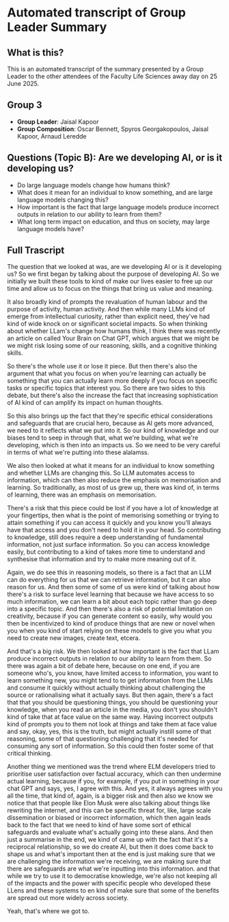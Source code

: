 # Automated transcript of Group Leader Summary

## What is this?
This is an automated transcript of the summary presented by a Group Leader to the other attendees of the Faculty Life Sciences away day on 25 June 2025.

## Group 3
* **Group Leader**: Jaisal Kapoor
* **Group Composition**: Oscar Bennett, Spyros Georgakopoulos, Jaisal Kapoor, Arnaud Leredde

## Questions (Topic B): Are we developing AI, or is it developing us?
* Do large language models change how humans think?
* What does it mean for an individual to know something, and are large language models changing this?
* How important is the fact that large language models produce incorrect outputs in relation to our ability to learn from them?
* What long term impact on education, and thus on society, may large language models have?

## Full Trascript
The question that we looked at was, are we developing AI or is it developing us? So we first began by talking about the purpose of developing AI. So we initially we built these tools to kind of make our lives easier to free up our time and allow us to focus on the things that bring us value and meaning.

It also broadly kind of prompts the revaluation of human labour and the purpose of activity, human activity. And then while many LLMs kind of emerge from intellectual curiosity, rather than explicit need, they've had kind of wide knock on or significant societal impacts. So when thinking about whether LLam's change how humans think, I think there was recently an article on called Your Brain on Chat GPT, which argues that we might be we might risk losing some of our reasoning, skills, and a cognitive thinking skills.

So there's the whole use it or lose it piece. But then there's also the argument that what you focus on when you're learning can actually be something that you can actually learn more deeply if you focus on specific tasks or specific topics that interest you. So there are two sides to this debate, but there's also the increase the fact that increasing sophistication of AI kind of can amplify its impact on human thoughts.

So this also brings up the fact that they're specific ethical considerations and safeguards that are crucial hero, because as AI gets more advanced, we need to it reflects what we put into it. So our kind of knowledge and our biases tend to seep in through that, what we're building, what we're developing, which is then into an impacts us. So we need to be very careful in terms of what we're putting into these alalamss.

We also then looked at what it means for an individual to know something and whether LLMs are changing this. So LLM automates access to information, which can then also reduce the emphasis on memorisation and learning. So traditionally, as most of us grew up, there was kind of, in terms of learning, there was an emphasis on memorisation.

There's a risk that this piece could be lost if you have a lot of knowledge at your fingertips, then what is the point of memorising something or trying to attain something if you can access it quickly and you know you'll always have that access and you don't need to hold it in your head. So contributing to knowledge, still does require a deep understanding of fundamental information, not just surface information. So you can access knowledge easily, but contributing to a kind of takes more time to understand and synthesise that information and try to make more meaning out of it.

Again, we do see this in reasoning models, so there is a fact that an LLM can do everything for us that we can retrieve information, but it can also reason for us. And then some of some of us were kind of talking about how there's a risk to surface level learning that because we have access to so much information, we can learn a bit about each topic rather than go deep into a specific topic. And then there's also a risk of potential limitation on creativity, because if you can generate content so easily, why would you then be incentivized to kind of produce things that are new or novel when you when you kind of start relying on these models to give you what you need to create new images, create text, etcera.

And that's a big risk. We then looked at how important is the fact that LLam produce incorrect outputs in relation to our ability to learn from them. So there was again a bit of debate here, because on one end, if you are someone who's, you know, have limited access to information, you want to learn something new, you might tend to to get information from the LLMs and consume it quickly without actually thinking about challenging the source or rationalising what it actually says. But then again, there's a fact that that you should be questioning things, you should be questioning your knowledge, when you read an article in the media, you don't you shouldn't kind of take that at face value on the same way. Having incorrect outputs kind of prompts you to them not look at things and take them at face value and say, okay, yes, this is the truth, but might actually instill some of that reasoning, some of that questioning challenging that it's needed for consuming any sort of information. So this could then foster some of that critical thinking.

Another thing we mentioned was the trend where ELM developers tried to prioritise user satisfaction over factual accuracy, which can then undermine actual learning, because if you, for example, if you put in something in your chat GPT and says, yes, I agree with this. And yes, it always agrees with you all the time, that kind of, again, is a bigger risk and then also we know we notice that that people like Elon Musk were also talking about things like rewriting the internet, and this can be specific threat for, like, large scale dissemination or biased or incorrect information, which then again leads back to the fact that we need to kind of have some sort of ethical safeguards and evaluate what's actually going into these alans. And then just a summarise in the end, we kind of came up with the fact that it's a reciprocal relationship, so we do create AI, but then it does come back to shape us and what's important then at the end is just making sure that we are challenging the information we're receiving, we are making sure that there are safeguards are what we're inputting into this information. and that while we try to use it to democratise knowledge, we're also not keeping all of the impacts and the power with specific people who developed these LLens and these systems to en kind of make sure that some of the benefits are spread out more widely across society.

Yeah, that's where we got to.